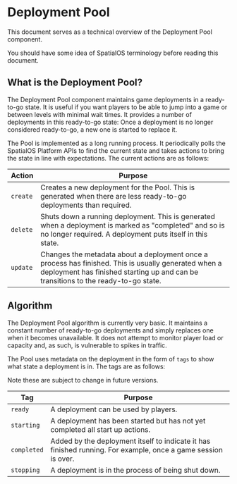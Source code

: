# Deployment Pool
This document serves as a technical overview of the Deployment Pool component. 

You should have some idea of SpatialOS terminology before reading this document.

## What is the Deployment Pool?
The Deployment Pool component maintains game deployments in a ready-to-go state. It is useful if you want players to be able to jump into a game or between levels with minimal wait times. It provides a number of deployments in this ready-to-go state: Once a deployment is no longer considered ready-to-go, a new one is started to replace it.

The Pool is implemented as a long running process. It periodically polls the SpatialOS Platform APIs to find the current state and takes actions to bring the state in line with expectations. The current actions are as follows:

| Action       | Purpose      |
|--------------|--------------|
| `create`     | Creates a new deployment for the Pool. This is generated when there are less ready-to-go deployments than required. |
| `delete`     | Shuts down a running deployment. This is generated when a deployment is marked as "completed" and so is no longer required. A deployment puts itself in this state. |
| `update`     | Changes the metadata about a deployment once a process has finished. This is usually generated when a deployment has finished starting up and can be transitions to the ready-to-go state. |

## Algorithm
The Deployment Pool algorithm is currently very basic. It maintains a constant number of ready-to-go deployments and simply replaces one when it becomes unavailable. It does not attempt to monitor player load or capacity and, as such, is vulnerable to spikes in traffic.

The Pool uses metadata on the deployment in the form of `tags` to show what state a deployment is in. The tags are as follows:

Note these are subject to change in future versions.

| Tag         | Purpose |
|-------------|---------|
| `ready`     | A deployment can be used by players. |
| `starting`  | A deployment has been started but has not yet completed all start up actions. |
| `completed` | Added by the deployment itself to indicate it has finished running. For example, once a game session is over. |
| `stopping`  | A deployment is in the process of being shut down. |

